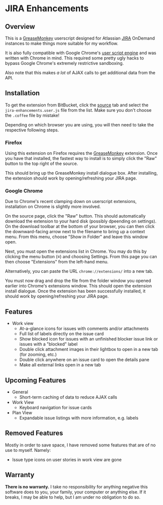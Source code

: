 # JIRA Enhancements #

## Overview ##

This is a [GreaseMonkey][greasemonkey] userscript designed for Atlassian
[JIRA][jira] OnDemand instances to make things more suitable for my workflow.

It is also fully compatible with Google Chrome's
[user script engine][chrome-user-scripts] and was written with Chrome in mind. This
required some pretty ugly hacks to bypass Google Chrome's extremely restrictive
sandboxing.

Also note that this makes *a lot* of AJAX calls to get additional data from
the API.

## Installation ##

To get the extension from BitBucket, click the [source][bitbucket-source] tab and
select the `jira-enhancements.user.js` file from the list. Make sure you don't
choose the `.coffee` file by mistake!

Depending on which browser you are using, you will then need to take the respective
following steps.

### Firefox ###

Using this extension on Firefox requires the [GreaseMonkey][greasemonkey] extension.
Once you have that installed, the fastest way to install is to simply click the
"Raw" button to the top right of the source.

This should bring up the GreaseMonkey install dialogue box. After installing, the
extension should work by opening/refreshing your JIRA page.

### Google Chrome ###

Due to Chrome's recent clamping down on userscript extensions, installation on
Chrome is slightly more involved.

On the source page, click the "Raw" button. This should automatically download the
extension to your hard disk (possibly dpeending on settings). On the download
toolbar at the bottom of your browser, you can then click the downward-facing arrow
next to the filename to bring up a context menu. From this menu, choose
"Show in Folder" and leave this window open.

Next, you must open the extensions list in Chrome. You may do this by clicking the
menu button (≡) and choosing Settings. From this page you can then choose
"Extensions" from the left-hand menu.

Alternatively, you can paste the URL `chrome://extensions/` into a new tab.

You must now drag and drop the file from the folder window you opened earlier into
Chrome's extensions window. This should open the extension install dialogue. Once
the extension has been successfully installed, it should work by opening/refreshing
your JIRA page.

## Features ##

+ Work view
    + At-a-glance icons for issues with comments and/or attachments
    + Full list of labels directly on the issue card
    + Show blocked icon for issues with an unfinished blocker issue link or issues
      with a "blocked" label
    + Double click attachment images in their lightbox to open in a new tab (for
      zooming, etc.)
    + Double click anywhere on an issue card to open the details pane
    + Make all external links open in a new tab

## Upcoming Features ##

+ General
    + Short-term caching of data to reduce AJAX calls
+ Work View
    + Keyboard navigation for issue cards
+ Plan View
    + Expandable issue listings with more information, e.g. labels

## Removed Features ##

Mostly in order to save space, I have removed some features that are of no
use to myself. Namely:

+ Issue type icons on user stories in work view are gone


## Warranty ##

**There is no warranty.** I take no responsibility for anything negative this
software does to you, your family, your computer or anything else. If it
breaks, I may be able to help, but I am under no obligation to do so.

[chrome-user-scripts]: http://www.chrome.org/developers/design-documents/user-scripts
[greasemonkey]: https://addons.mozilla.org/en-US/firefox/addon/greasemonkey/
[jira]: http://www.atlassian.com/software/jira/
[jquery-context-menu]: http://www.trendskitchens.co.nz/jquery/contextmenu/
[bitbucket-source]: https://bitbucket.org/jongoodger/jira-enhancements/src